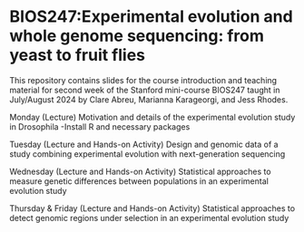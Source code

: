 # BIOS247:Experimental evolution and whole genome sequencing: from yeast to fruit flies

This repository contains slides for the course introduction and teaching material for second week of the Stanford mini-course BIOS247 taught in July/August 2024 by Clare Abreu, Marianna Karageorgi, and Jess Rhodes.

Monday (Lecture)
Motivation and details of the experimental evolution study in Drosophila 
-Install R and necessary packages

Tuesday (Lecture and Hands-on Activity)
Design and genomic data of a study combining experimental evolution with next-generation sequencing 

Wednesday (Lecture and Hands-on Activity)
Statistical approaches to measure genetic differences between populations in an experimental evolution study

Thursday & Friday (Lecture and Hands-on Activity)
Statistical approaches to detect genomic regions under selection in an experimental evolution study

